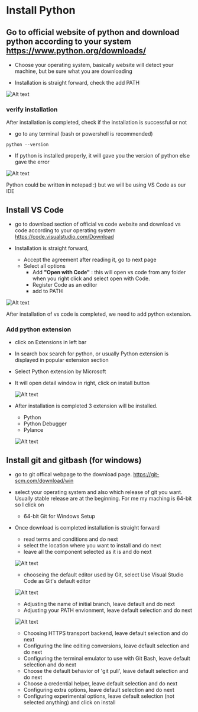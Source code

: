 # Install Python

## Go to official website of python and download python according to your system https://www.python.org/downloads/

- Choose your operating system, basically website will detect your machine, but be sure what you are downloading

- Installation is straight forward, check the add PATH

![Alt text](/images/01_python_installation.png)

### verify installation
After installation is completed, check if the installation is successful or not

  - go to any terminal (bash or powershell is recommended)
  ```
  python --version
  ```
  - If python is installed properly, it will gave you the version of python else gave the error
  
  ![Alt text](/images/01_python_install_verification.png)


Python could be written in notepad :) but we will be using VS Code as our IDE

## Install VS Code
- go to download section of official vs code website and download vs code according to your operating system
https://code.visualstudio.com/Download

- Installation is straight forward,
    - Accept the agreement after reading it, go to next page
    - Select all options
        - Add **"Open with Code"** : this will open vs code from any folder when you right click and select open with Code.
        - Register Code as an editor 
        - add to PATH


![Alt text](/images/01_install_vscode.png)

After installation of vs code is completed, we need to add python extension.
### Add python extension
- click on Extensions in left bar
- In search box search for python, or usually Python extension is displayed in popular extension section
- Select Python extension by Microsoft
- It will open detail window in right, click on install button
  
  ![Alt text](/images/01_install_extension.png) 

- After installation is completed 3 extension will be installed.
    - Python
    - Python Debugger
    - Pylance
    
    ![Alt text](/images/01_installed_extension.png)

## Install git and gitbash (for windows)
- go to git offical webpage to the download page.
  https://git-scm.com/download/win
- select your operating system and also which release of git you want. Usually stable release are at the beginning. For me my maching is 64-bit so I click on 
  - 64-bit Git for Windows Setup
- Once download is completed installation is straight forward
  - read terms and conditions and do next
  - select the location where you want to install and do next
  - leave all the component selected as it is and do next

  ![Alt text](/images/01_select_git_component.png)

  - chooseing the default editor used by Git, select Use Visual Studio Code as Git's default editor

  ![Alt text](/images/01_git_default_editor.png)

  - Adjusting the name of initial branch, leave default and do next
  - Adjusting your PATH envionment, leave default selection and do next

  ![Alt text](/images/01_git_path.png)
  
  - Choosing HTTPS transport backend, leave default selection and do next
  - Configuring the line editing conversions, leave default selection and do next
  - Configuring the terminal emulator to use with Git Bash, leave default selection and do next
  - Choose the default behavior of 'git pull', leave default selection and do next
  - Choose a credential helper, leave default selection and do next
  - Configuring extra options, leave default selection and do next
  - Configuring experimental options, leave default selection (not selected anything) and click on install
